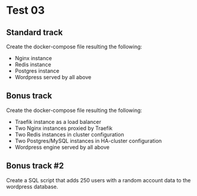 # Test 03

## Standard track

Create the docker-compose file resulting the following:  
* Nginx instance
* Redis instance
* Postgres instance
* Wordpress served by all above

## Bonus track

Create the docker-compose file resulting the following:
* Traefik instance as a load balancer
* Two Nginx instances proxied by Traefik
* Two Redis instances in cluster configuration
* Two Postgres/MySQL instances in HA-cluster configuration
* Wordpress engine served by all above

## Bonus track #2

Create a SQL script that adds 250 users with a random account data to the wordpress database.